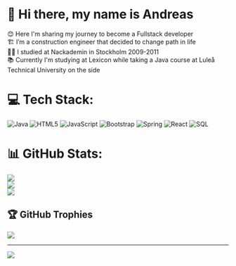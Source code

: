 # 💫 Hi there, my name is Andreas
😊 Here I'm sharing my journey to become a Fullstack developer<br>🏗️ I’m a construction engineer that decided to change path in life<br>👨‍🎓 I studied at Nackademin in Stockholm 2009-2011<br>📚 Currently I'm studying at Lexicon while taking a Java course at Luleå Technical University on the side


# 💻 Tech Stack:
![Java](https://img.shields.io/badge/java-%23ED8B00.svg?style=for-the-badge&logo=openjdk&logoColor=white) ![HTML5](https://img.shields.io/badge/html5-%23E34F26.svg?style=for-the-badge&logo=html5&logoColor=white) ![JavaScript](https://img.shields.io/badge/javascript-%23323330.svg?style=for-the-badge&logo=javascript&logoColor=%23F7DF1E) ![Bootstrap](https://img.shields.io/badge/bootstrap-%23323330.svg?style=for-the-badge&logo=javascript&logoColor=%23F7DF1E) ![Spring](https://img.shields.io/badge/javascript-%23323330.svg?style=for-the-badge&logo=javascript&logoColor=%23F7DF1E) ![React](https://img.shields.io/badge/javascript-%23323330.svg?style=for-the-badge&logo=javascript&logoColor=%23F7DF1E) ![SQL](https://img.shields.io/badge/javascript-%23323330.svg?style=for-the-badge&logo=javascript&logoColor=%23F7DF1E)
# 📊 GitHub Stats:
![](https://github-readme-stats.vercel.app/api?username=addefj&theme=radical&hide_border=false&include_all_commits=false&count_private=false)<br/>
![](https://github-readme-streak-stats.herokuapp.com/?user=addefj&theme=radical&hide_border=false)<br/>
![](https://github-readme-stats.vercel.app/api/top-langs/?username=addefj&theme=radical&hide_border=false&include_all_commits=false&count_private=false&layout=compact)

## 🏆 GitHub Trophies
![](https://github-profile-trophy.vercel.app/?username=addefj&theme=radical&no-frame=false&no-bg=false&margin-w=4)

---
[![](https://visitcount.itsvg.in/api?id=addefj&icon=0&color=0)](https://visitcount.itsvg.in)

<!-- Proudly created with GPRM ( https://gprm.itsvg.in ) -->


<!--

**addefj/addefj** is a ✨ _special_ ✨ repository because its `README.md` (this file) appears on your GitHub profile.


